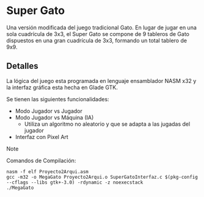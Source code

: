 # Super Gato
Una versión modificada del juego tradicional Gato. En lugar de jugar en una sola cuadrícula de 3x3, el Super Gato se compone de 9 tableros de Gato dispuestos en una gran cuadrícula de 3x3, formando un total tablero de 9x9.

## Detalles
La lógica del juego esta programada en lenguaje ensamblador NASM x32 y la interfaz gráfica esta hecha en Glade GTK. 

Se tienen las siguientes funcionalidades:
- Modo Jugador vs Jugador
- Modo Jugador vs Máquina (IA)
    * Utiliza un algoritmo no aleatorio y que se adapta a las jugadas del jugador
- Interfaz con Pixel Art


> [!NOTE]
Comandos de Compilación: 
```
nasm -f elf Proyecto2Arqui.asm
gcc -m32 -o MegaGato Proyecto2Arqui.o SuperGatoInterfaz.c $(pkg-config --cflags --libs gtk+-3.0) -rdynamic -z noexecstack
./MegaGato
```

